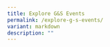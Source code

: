 ```yaml
---
title: Explore G&S Events
permalink: /explore-g-s-events/
variant: markdown
description: ""
---
```

<p></p>